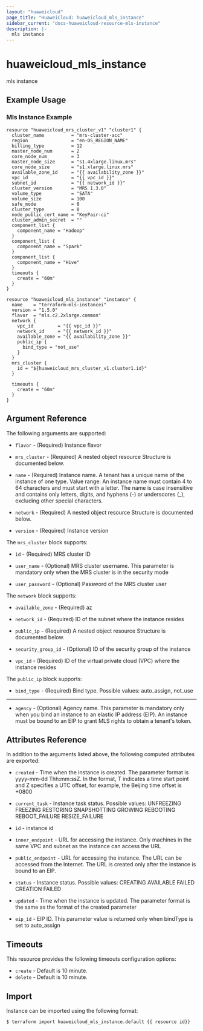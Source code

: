 ```yaml
---
layout: "huaweicloud"
page_title: "HuaweiCloud: huaweicloud_mls_instance"
sidebar_current: "docs-huaweicloud-resource-mls-instance"
description: |-
  mls instance
---
```


# huaweicloud\_mls\_instance

mls instance

## Example Usage

### Mls Instance Example

```hcl
resource "huaweicloud_mrs_cluster_v1" "cluster1" {
  cluster_name          = "mrs-cluster-acc"
  region                = "en-OS_REGION_NAME"
  billing_type          = 12
  master_node_num       = 2
  core_node_num         = 3
  master_node_size      = "s1.4xlarge.linux.mrs"
  core_node_size        = "s1.xlarge.linux.mrs"
  available_zone_id     = "{{ availability_zone }}"
  vpc_id                = "{{ vpc_id }}"
  subnet_id             = "{{ network_id }}"
  cluster_version       = "MRS 1.3.0"
  volume_type           = "SATA"
  volume_size           = 100
  safe_mode             = 0
  cluster_type          = 0
  node_public_cert_name = "KeyPair-ci"
  cluster_admin_secret  = ""
  component_list {
    component_name = "Hadoop"
  }
  component_list {
    component_name = "Spark"
  }
  component_list {
    component_name = "Hive"
  }
  timeouts {
    create = "60m"
  }
}

resource "huaweicloud_mls_instance" "instance" {
  name    = "terraform-mls-instancei"
  version = "1.5.0"
  flavor  = "mls.c2.2xlarge.common"
  network {
    vpc_id         = "{{ vpc_id }}"
    network_id     = "{{ network_id }}"
    available_zone = "{{ availability_zone }}"
    public_ip {
      bind_type = "not_use"
    }
  }
  mrs_cluster {
    id = "${huaweicloud_mrs_cluster_v1.cluster1.id}"
  }

  timeouts {
    create = "60m"
  }
}
```

## Argument Reference

The following arguments are supported:

* `flavor` -
  (Required)
  Instance flavor

* `mrs_cluster` -
  (Required)
  A nested object resource Structure is documented below.

* `name` -
  (Required)
  Instance name. A tenant has a unique name of the instance of one
  type.  Value range:  An instance name must contain 4 to 64 characters
  and must start with a letter. The name is case insensitive and
  contains only letters, digits, and hyphens (-) or underscores (_),
  excluding other special characters.

* `network` -
  (Required)
  A nested object resource Structure is documented below.

* `version` -
  (Required)
  Instance version

The `mrs_cluster` block supports:

* `id` -
  (Required)
  MRS cluster ID

* `user_name` -
  (Optional)
  MRS cluster username. This parameter is mandatory only when the
  MRS cluster is in the security mode

* `user_password` -
  (Optional)
  Password of the MRS cluster user

The `network` block supports:

* `available_zone` -
  (Required)
  az

* `network_id` -
  (Required)
  ID of the subnet where the instance resides

* `public_ip` -
  (Required)
  A nested object resource Structure is documented below.

* `security_group_id` -
  (Optional)
  ID of the security group of the instance

* `vpc_id` -
  (Required)
  ID of the virtual private cloud (VPC) where the instance resides

The `public_ip` block supports:

* `bind_type` -
  (Required)
  Bind type. Possible values: auto_assign, not_use


- - -

* `agency` -
  (Optional)
  Agency name. This parameter is mandatory only when you bind an
  instance to an elastic IP address (EIP). An instance must be bound to
  an EIP to grant MLS rights to obtain a tenant's token.

## Attributes Reference

In addition to the arguments listed above, the following computed attributes are exported:

* `created` -
  Time when the instance is created. The parameter format is yyyy-mm-dd
  Thh:mm:ssZ. In the format, T indicates a time start point and Z
  specifies a UTC offset, for example, the Beijing time offset is +0800

* `current_task` -
  Instance task status. Possible values: UNFREEZING FREEZING RESTORING
  SNAPSHOTTING GROWING REBOOTING REBOOT_FAILURE RESIZE_FAILURE

* `id` -
  instance id

* `inner_endpoint` -
  URL for accessing the instance. Only machines in the same VPC and
  subnet as the instance can access the URL

* `public_endpoint` -
  URL for accessing the instance. The URL can be accessed from the
  Internet. The URL is created only after the instance is bound to an
  EIP.

* `status` -
  Instance status. Possible values: CREATING AVAILABLE FAILED CREATION
  FAILED

* `updated` -
  Time when the instance is updated. The parameter format is the same
  as the format of the created parameter

* `eip_id` -
  EIP ID. This parameter value is returned only when bindType
  is set to auto_assign

## Timeouts

This resource provides the following timeouts configuration options:
- `create` - Default is 10 minute.
- `delete` - Default is 10 minute.

## Import

Instance can be imported using the following format:

```
$ terraform import huaweicloud_mls_instance.default {{ resource id}}
```
